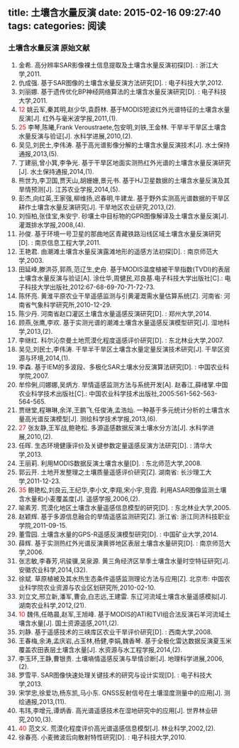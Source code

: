 title: 土壤含水量反演
date: 2015-02-16 09:27:40
tags:
categories: 阅读 
---
### 土壤含水量反演 原始文献
1. 金希. 高分辨率SAR影像裸土信息提取及土壤含水量反演初探[D]. : 浙江大学,2011.
2. 仇成强. 基于SAR图像的土壤含水量反演方法研究[D]. : 电子科技大学,2012.
3. 刘丽娜. 基于遗传优化BP神经网络算法的土壤含水量反演研究[D]. : 电子科技大学,2011.
4. <font color=red>12</font> 姚云军,秦其明,赵少华,袁蔚林. 基于MODIS短波红外光谱特征的土壤含水量反演[J]. 红外与毫米波学报,2011,(1).
5. <font color=red>25</font> 李琴,陈曦,Frank Veroustraete,包安明,刘铁,王金林. 干旱半干旱区土壤含水量反演与验证[J]. 水科学进展,2010,(2).
6. 吴见,刘民士,李伟涛. 基于高光谱影像分解的土壤含水量反演技术[J]. 水土保持通报,2013,(5).
7. 丁建丽,曾小箕,李争光. 基于干旱区地面实测热红外光谱的土壤含水量反演研究[J]. 水土保持通报,2014,(1).
8. 熊世为,李卫国,贾天山,胡姗姗,景元书. 基于HJ卫星数据的土壤含水量反演及其旱情预测[J]. 江苏农业学报,2014,(5).
9. 彭杰,向红英,王家强,柳维扬,迟春明,牛建龙. 基于野外实测高光谱数据的干旱区耕作土壤含水量反演研究[J]. 干旱地区农业研究,2013,(2).
10. 刘恒柏,张佳宝,朱安宁. 砂壤土中目标物的GPR图像解译及土壤含水量反演[J]. 灌溉排水学报,2008,(4).
11. 孙俊. 基于环境一号卫星的那曲地区青藏铁路沿线区域土壤含水量反演研究[D]. : 南京信息工程大学,2011.
12. 王艳君. 由潮滩土壤含水量反演露滩地形的遥感方法初探[D]. : 南京师范大学,2003.
13. 田延峰,滕洪芬,郭燕,范辽生,史舟. 基于MODIS温度植被干旱指数(TVDI)的表层土壤含水量反演与验证[A]. 涂仕华,周健民,邓良基.电子科技大学出版社[C].: 电子科技大学出版社,2012:67-68-69-70-71-72-73.
14. 陈怀亮. 黄淮平原农业干旱遥感监测与引黄灌溉需水量估算系统[Z]. 河南省: 河南省气象科学研究所,2010-12-29.
15. 陈少丹. 河南省赵口灌区土壤含水量遥感反演研究[D]. : 郑州大学,2014.
16. 顾燕,张鹰,李欢. 基于实测光谱的潮滩土壤含水量遥感反演模型研究[J]. 湿地科学,2013,(2).
17. 李继红. 科尔沁奈曼土地荒漠化程度遥感评价研究[D]. : 东北林业大学,2007.
18. 吴见,刘民士,李伟涛. 干旱半干旱区土壤含水量定量反演技术研究[J]. 干旱区资源与环境,2014,(1).
19. 李森. 基于IEM的多波段、多极化SAR土壤水分反演算法研究[D]. : 中国农业科学院,2007.
20. 牟伶俐,闫娜娜,吴炳方. 旱情遥感监测方法与系统开发[A]. 赵春江,薛绪掌.中国农业科学技术出版社[C].: 中国农业科学技术出版社,2005:561-562-563-564-565.
21. 贾继堂,程琳琳,余洋,王鹏飞,任俊涛,孟浩灿. 一种基于多元统计分析的土壤含水量高光谱反演模型[J]. 测绘科学技术学报,2013,(6).
22. <font color=red>27</font> 张友静,王军战,鲍艳松. 多源遥感数据反演土壤水分方法[J]. 水科学进展,2010,(2).
23. 任晖. 生态环境健康评价及关键参数定量遥感反演方法研究[D]. : 清华大学,2013.
24. 王丽莉. 利用MODIS数据反演土壤含水量[D]. : 东北师范大学,2008.
25. 郭云开. 土地开发整理之土壤质量遥感评价研究[Z]. 湖南省: 长沙理工大学,2011-12-23.
26. <font color=red>35</font> 鲍艳松,刘良云,王纪华,李小文,李翔,宋小宇,竞霞. 利用ASAR图像监测土壤含水量和小麦覆盖度[J]. 遥感学报,2006,(2).
27. 喻素芳. 荒漠化地区土壤含水量遥感信息模型的研究[D]. : 东北林业大学,2005.
28. 赵颖辉. 基于多源信息融合的旱情遥感监测研究[Z]. 浙江省: 浙江同济科技职业学院,2011-09-15.
29. 董雪园. 土壤含水量的GPS-R遥感反演模型研究[D]. : 中国矿业大学,2014.
30. 薛辉. 基于实测热红外光谱反演黄骅地区表层土壤含水量研究[D]. : 南京师范大学,2006.
31. 张志敏,李春芳,巩骏骥,吴泉源. 黄三角经济区旱季土壤含水量时空特征研究[J]. 安徽农业科学,2014,(32).
32. 徐斌. 草原植被及其水热生态条件遥感监测理论方法与应用[Z]. 北京市: 中国农业科学院农业资源与农业区划研究所,2010-02-10.
33. 刘立文,邢立新,潘军,曹会,白志远,王建雷. 东辽河流域土壤含水量遥感模拟[J]. 湖南农业科学,2012,(21).
34. <font color=red>10</font> 魏伟,任皓晨,赵军,王旭峰. 基于MODIS的ATI和TVI组合法反演石羊河流域土壤含水量[J]. 国土资源遥感,2011,(2).
35. 刘静. 基于遥感技术的三峡库区农业干旱评价研究[D]. : 西南大学,2008.
36. 王春梅,余涛,孟庆岩,占玉林,杨健,李娟,魏香琴. 基于全极化雷达数据反演夏玉米覆盖农田表层土壤含水量[J]. 水资源与水工程学报,2014,(2).
37. 李玉环,王静,曹银贵. 土壤墒情遥感反演与旱情诊断[J]. 地理科学进展,2006,(2).
38. 罗雪平. SAR图像快速处理关键技术的研究与设计实现[D]. : 电子科技大学,2013.
39. 宋学忠,徐爱功,杨东凯,马小东. GNSS反射信号在土壤湿度测量中的应用[J]. 测绘通报,2013,(11).
40. 韦玮,李增元,谭炳香. 高光谱遥感技术在湿地研究中的应用[J]. 世界林业研究,2010,(3).
41. <font color=red>40</font> 范文义. 荒漠化程度评价高光谱遥感信息模型[J]. 林业科学,2002,(2).
42. 徐春亮. 小麦微波后向散射特性研究[D]. : 电子科技大学,2010.